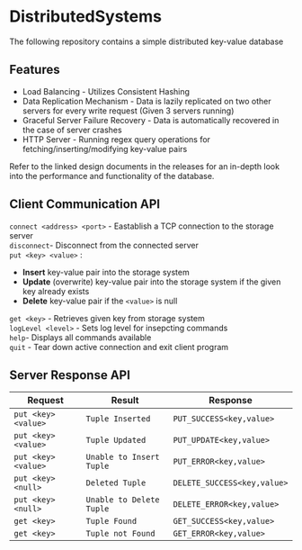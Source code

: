 # DistributedSystems

The following repository contains a simple distributed key-value database

## Features

- Load Balancing - Utilizes Consistent Hashing
- Data Replication Mechanism - Data is lazily replicated on two other servers for every write request (Given 3 servers running)
- Graceful Server Failure Recovery - Data is automatically recovered in the case of server crashes
- HTTP Server - Running regex query operations for fetching/inserting/modifying key-value pairs

Refer to the linked design documents in the releases for an in-depth look into the performance and functionality of the database. 

## Client Communication API

``connect <address> <port>`` - Eastablish a TCP connection to the storage server  
``disconnect``- Disconnect from the connected server  
``put <key> <value>`` :   
  - **Insert** key-value pair into the storage system
  - **Update** (overwrite) key-value pair into the storage system if the given key already exists
  - **Delete** key-value pair if the ``<value>`` is null  

``get <key>`` - Retrieves given key from storage system  
``logLevel <level>`` - Sets log level for insepcting commands  
``help``- Displays all commands available  
``quit`` - Tear down active connection and exit client program

## Server Response API

| Request                |  Result                     | Response                       |
|------------------------|-----------------------------|--------------------------------|
| ``put <key> <value>``  | ``Tuple Inserted``          | ``PUT_SUCCESS<key,value>``     |
| ``put <key> <value>``  | ``Tuple Updated``           | ``PUT_UPDATE<key,value>``      |
| ``put <key> <value>``  | ``Unable to Insert Tuple``  | ``PUT_ERROR<key,value>``       |
| ``put <key> <null>``   | ``Deleted Tuple``           | ``DELETE_SUCCESS<key,value>``  |
| ``put <key> <null>``   | ``Unable to Delete Tuple``  | ``DELETE_ERROR<key,value>``    |
| ``get <key>``          | ``Tuple Found``             | ``GET_SUCCESS<key,value>``     |
| ``get <key>``          | ``Tuple not Found``         | ``GET_ERROR<key,value>``       |
